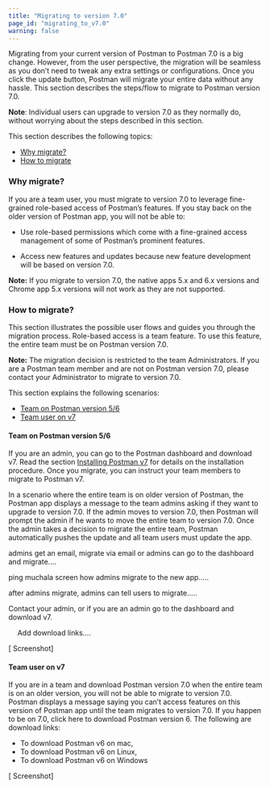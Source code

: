 ```yaml
---
title: "Migrating to version 7.0"
page_id: "migrating_to_v7.0"
warning: false
---
```


Migrating from your current version of Postman to Postman 7.0 is a big change. However, from the user perspective, the migration will be seamless as you don’t need to tweak any extra settings or configurations. Once you click the update button, Postman will migrate your entire data without any hassle. This section describes the steps/flow to migrate to Postman version 7.0. 

**Note**: Individual users can upgrade to version 7.0 as they normally do, without worrying about the steps described in this section.

This section describes the following topics:

* [Why migrate?](#why-migrate)
* [How to migrate](#how-to-migrate)

### Why migrate?

If you are a team user, you must migrate to version 7.0 to leverage fine-grained role-based access of Postman’s features. If you stay back on the older version of Postman app, you will not be able to: 

* Use role-based permissions which come with a fine-grained access management of some of Postman’s prominent features.

* Access new features and updates because new feature development will be based on version 7.0.

**Note:** If you migrate to version 7.0, the native apps 5.x and 6.x versions and Chrome app 5.x versions will not work as they are not supported.

### How to migrate?

This section illustrates the possible user flows and guides you through the migration process. Role-based access is a team feature. To use this feature, the entire team must be on Postman version 7.0. 

**Note:** The migration decision is restricted to the team Administrators. If you are a Postman team member and are not on Postman version 7.0, please contact your Administrator to migrate to version 7.0.   

This section explains the following scenarios:
* [Team on Postman version 5/6](#team-on-postman-version-5/6) 
* [Team user on v7](#team-user-on-v7)

#### Team on Postman version 5/6

If you are an admin, you can go to the Postman dashboard and download v7. Read the section [Installing Postman v7]() for details on the installation procedure. Once you migrate, you can instruct your team members to migrate to Postman v7.


In a scenario where the entire team is on older version of Postman, the Postman app displays a message to the team admins asking if they want to upgrade to version 7.0. If the admin moves to version 7.0, then Postman will prompt the admin if he wants to move the entire team to version 7.0. Once the admin takes a decision to migrate the entire team, Postman automatically pushes the update and all team users must update the app.

admins get an email, migrate via email or admins can go to the dashboard and migrate....

ping muchala screen how admins migrate to the new app.....

after admins migrate, admins can tell users to migrate.....

Contact your admin, or if you are an admin go to the dashboard and download v7.
 
 
Add download links….

[ Screenshot]

#### Team user on v7

If you are in a team and download Postman version 7.0 when the entire team is on an older version, you will not be able to migrate to version 7.0. Postman displays a message saying you can’t access features on this version of Postman app until the team migrates to version 7.0. If you happen to be on 7.0, click here to download Postman version 6. The following are download links:

* To download Postman v6 on mac, 
* To download Postman v6 on Linux, 
* To download Postman v6 on Windows




[ Screenshot]


